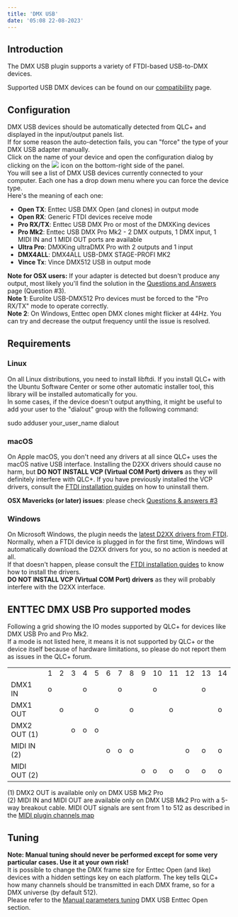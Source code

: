 ```yaml
---
title: 'DMX USB'
date: '05:08 22-08-2023'
---
```


Introduction
------------

The DMX USB plugin supports a variety of FTDI-based USB-to-DMX devices. 

Supported USB DMX devices can be found on our [compatibility](https://www.qlcplus.org/discover/compatibility) page.

Configuration
-------------

DMX USB devices should be automatically detected from QLC+ and displayed in the input/output panels list.  
If for some reason the auto-detection fails, you can "force" the type of your DMX USB adapter manually.  
Click on the name of your device and open the configuration dialog by clicking on the ![](/basics/configure.png) icon on the bottom-right side of the panel.  
You will see a list of DMX USB devices currently connected to your computer. Each one has a drop down menu where you can force the device type.  
Here's the meaning of each one:

* **Open TX**: Enttec USB DMX Open (and clones) in output mode
* **Open RX**: Generic FTDI devices receive mode
* **Pro RX/TX**: Enttec USB DMX Pro or most of the DMXKing devices
* **Pro Mk2**: Enttec USB DMX Pro Mk2 - 2 DMX outputs, 1 DMX input, 1 MIDI IN and 1 MIDI OUT ports are available
* **Ultra Pro**: DMXKing ultraDMX Pro with 2 outputs and 1 input
* **DMX4ALL**: DMX4ALL USB-DMX STAGE-PROFI MK2
* **Vince Tx**: Vince DMX512 USB in output mode

**Note for OSX users:** If your adapter is detected but doesn't produce any output, most likely you'll find the solution in the [Questions and Answers](/basics/questions-and-answers) page (Question #3).  
**Note 1**: Eurolite USB-DMX512 Pro devices must be forced to the "Pro RX/TX" mode to operate correctly.  
**Note 2**: On Windows, Enttec open DMX clones might flicker at 44Hz. You can try and decrease the output frequency until the issue is resolved.

Requirements
------------

### Linux

On all Linux distributions, you need to install libftdi. If you install QLC+ with the Ubuntu Software Center or some other automatic installer tool, this library will be installed automatically for you.  
In some cases, if the device doesn't output anything, it might be useful to add your user to the "dialout" group with the following command:  

sudo adduser your\_user\_name dialout

### macOS

On Apple macOS, you don't need any drivers at all since QLC+ uses the macOS native USB interface. Installing the D2XX drivers should cause no harm, but **DO NOT INSTALL VCP (Virtual COM Port) drivers** as they will definitely interfere with QLC+. If you have previously installed the VCP drivers, consult the [FTDI installation guides](http://www.ftdichip.com/Support/Documents/InstallGuides.htm) on how to uninstall them.  
  
**OSX Mavericks (or later) issues**: please check [Questions & answers #3](/basics/questions-and-answers)

### Windows

On Microsoft Windows, the plugin needs the [latest D2XX drivers from FTDI](http://www.ftdichip.com/Drivers/D2XX.htm). Normally, when a FTDI device is plugged in for the first time, Windows will automatically download the D2XX drivers for you, so no action is needed at all.  
If that doesn't happen, please consult the [FTDI installation guides](http://www.ftdichip.com/Support/Documents/InstallGuides.htm) to know how to install the drivers.  
**DO NOT INSTALL VCP (Virtual COM Port) drivers** as they will probably interfere with the D2XX interface.

ENTTEC DMX USB Pro supported modes
----------------------------------

Following a grid showing the IO modes supported by QLC+ for devices like DMX USB Pro and Pro Mk2.  
If a mode is not listed here, it means it is not supported by QLC+ or the device itself because of hardware limitations, so please do not report them as issues in the QLC+ forum.  
  

|     |     |     |     |     |     |     |     |     |     |     |     |     |     |     |
| --- | --- | --- | --- | --- | --- | --- | --- | --- | --- | --- | --- | --- | --- | --- |
|     | 1   | 2   | 3   | 4   | 5   | 6   | 7   | 8   | 9   | 10  | 11  | 12  | 13  | 14  |
| DMX1 IN | o   |     |     | o   |     |     | o   |     |     | o   |     |     | o   |     |
| DMX1 OUT |     | o   |     |     | o   |     |     | o   |     |     | o   |     |     | o   |
| DMX2 OUT (1) |     |     | o   | o   | o   |     |     |     |     |     |     |     |     |     |
| MIDI IN (2) |     |     |     |     |     | o   | o   | o   |     |     |     | o   | o   | o   |
| MIDI OUT (2) |     |     |     |     |     |     |     |     | o   | o   | o   | o   | o   | o   |

  
(1) DMX2 OUT is available only on DMX USB Mk2 Pro  
(2) MIDI IN and MIDI OUT are available only on DMX USB Mk2 Pro with a 5-way breakout cable. MIDI OUT signals are sent from 1 to 512 as described in the [MIDI plugin channels map](../midi#channels-map)  

Tuning
------

**Note: Manual tuning should never be performed except for some very particular cases. Use it at your own risk!**  
It is possible to change the DMX frame size for Enttec Open (and like) devices with a hidden settings key on each platform. The key tells QLC+ how many channels should be transmitted in each DMX frame, so for a DMX universe (by default 512).  
Please refer to the [Manual parameters tuning](/advanced/parameters-tuning#2-dmx-usb-enttec-open-channels-number) DMX USB Enttec Open section.

